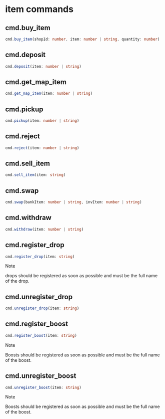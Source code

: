 # item commands

## cmd.buy_item

```ts
cmd.buy_item(shopId: number, item: number | string, quantity: number)
```

## cmd.deposit

```ts
cmd.deposit(item: number | string)
```

## cmd.get_map_item

```ts
cmd.get_map_item(item: number | string)
```

## cmd.pickup

```ts
cmd.pickup(item: number | string)
```

## cmd.reject

```ts
cmd.reject(item: number | string)
```

## cmd.sell_item

```ts
cmd.sell_item(item: string)
```

## cmd.swap

```ts
cmd.swap(bankItem: number | string, invItem: number | string)
```

## cmd.withdraw

```ts
cmd.withdraw(item: number | string)
```

## cmd.register_drop

```ts
cmd.register_drop(item: string)
```

> [!NOTE]
> drops should be registered as soon as possible and must be the full name of the drop.


## cmd.unregister_drop

```ts
cmd.unregister_drop(item: string)
```

## cmd.register_boost

```ts
cmd.register_boost(item: string)
```

> [!NOTE]
> Boosts should be registered as soon as possible and must be the full name of the boost.


## cmd.unregister_boost

```ts
cmd.unregister_boost(item: string)
```

> [!NOTE]
> Boosts should be registered as soon as possible and must be the full name of the boost.


